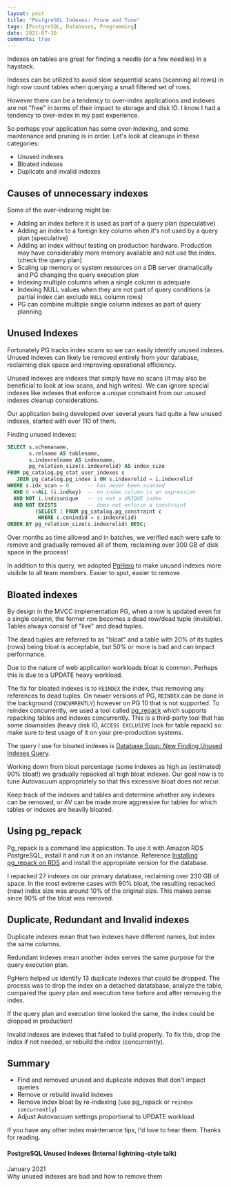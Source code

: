 ```yaml
---
layout: post
title: "PostgreSQL Indexes: Prune and Tune"
tags: [PostgreSQL, Databases, Programming]
date: 2021-07-30
comments: true
---
```


Indexes on tables are great for finding a needle (or a few needles) in a haystack.

Indexes can be utilized to avoid slow sequential scans (scanning all rows) in high row count tables when querying a small filtered set of rows.

However there can be a tendency to over-index applications and indexes are not "free" in terms of their impact to storage and disk IO. I know I had a tendency to over-index in my past experience.

So perhaps your application has some over-indexing, and some maintenance and pruning is in order. Let's look at cleanups in these categories:

* Unused indexes
* Bloated indexes
* Duplicate and invalid indexes

## Causes of unnecessary indexes

Some of the over-indexing might be:

* Adding an index before it is used as part of a query plan (speculative)
* Adding an index to a foreign key column when it's not used by a query plan (speculative)
* Adding an index without testing on production hardware. Production may have considerably more memory available and not use the index. (check the query plan)
* Scaling up memory or system resources on a DB server dramatically and PG changing the query execution plan
* Indexing multiple columns when a single column is adequate
* Indexing NULL values when they are not part of query conditions (a partial index can exclude `NULL` column rows)
* PG can combine multiple single column indexes as part of query planning


## Unused Indexes

Fortunately PG tracks index scans so we can easily identify unused indexes. Unused indexes can likely be removed entirely from your database, reclaiming disk space and improving operational efficiency.

Unused indexes are indexes that simply have no scans (it may also be beneficial to look at low scans, and high writes). We can ignore special indexes like indexes that enforce a unique constraint from our unused indexes cleanup considerations.

Our application being developed over several years had quite a few unused indexes, started with over 110 of them.

Finding unused indexes:

```sql
SELECT s.schemaname,
       s.relname AS tablename,
       s.indexrelname AS indexname,
       pg_relation_size(s.indexrelid) AS index_size
FROM pg_catalog.pg_stat_user_indexes s
   JOIN pg_catalog.pg_index i ON s.indexrelid = i.indexrelid
WHERE s.idx_scan = 0      -- has never been scanned
  AND 0 <>ALL (i.indkey)  -- no index column is an expression
  AND NOT i.indisunique   -- is not a UNIQUE index
  AND NOT EXISTS          -- does not enforce a constraint
         (SELECT 1 FROM pg_catalog.pg_constraint c
          WHERE c.conindid = s.indexrelid)
ORDER BY pg_relation_size(s.indexrelid) DESC;
```

Over months as time allowed and in batches, we verified each were safe to remove and gradually removed all of them, reclaiming over 300 GB of disk space in the process!

In addition to this query, we adopted [PgHero](https://github.com/ankane/pghero) to make unused indexes more visibile to all team members. Easier to spot, easier to remove.


## Bloated indexes

By design in the MVCC implementation PG, when a row is updated even for a single column, the former row becomes a dead row/dead tuple (invisible). Tables always consist of "live" and dead tuples.

The dead tuples are referred to as "bloat" and a table with 20% of its tuples (rows) being bloat is acceptable, but 50% or more is bad and can impact performance.

Due to the nature of web application workloads bloat is common. Perhaps this is due to a UPDATE heavy workload.

The fix for bloated indexes is to `REINDEX` the index, thus removing any references to dead tuples. On newer versions of PG, `REINDEX` can be done in the background (`CONCURRENTLY`) however on PG 10 that is not supported. To reindex concurrently, we used a tool called [pg_repack](https://reorg.github.io/pg_repack/) which supports repacking tables and indexes concurrently. This is a third-party tool that has some downsides (heavy disk IO, `ACCESS EXCLUSIVE` lock for table repack) so make sure to test usage of it on your pre-production systems.

The query I use for bloated indexes is [Database Soup: New Finding Unused Indexes Query](http://www.databasesoup.com/2014/05/new-finding-unused-indexes-query.html).

Working down from bloat percentage (some indexes as high as (estimated) 90% bloat!) we gradually repacked all high bloat indexes. Our goal now is to tune Autovacuum appropriately so that this excessive bloat does not recur.

Keep track of the indexes and tables and determine whether any indexes can be removed, or AV can be made more aggressive for tables for which tables or indexes are heavily bloated.


## Using pg_repack

Pg_repack is a command line application. To use it with Amazon RDS PostgreSQL, install it and run it on an instance. Reference [Installing pg_repack on RDS](https://theituniversecom.wordpress.com/install-pg_repack-on-amazon-ec2-for-rds-postgresql-instances/) and install the appropriate version for the database.

I repacked 27 indexes on our primary database, reclaiming over 230 GB of space. In the most extreme cases with 90% bloat, the resulting repacked (new) index size was around 10% of the original size. This makes sense since 90% of the bloat was removed.

## Duplicate, Redundant and Invalid indexes

Duplicate indexes mean that two indexes have different names, but index the same columns.

Redundant indexes mean another index serves the same purpose for the query execution plan.

PgHero helped us identify 13 duplicate indexes that could be dropped. The process was to drop the index on a detached datatabase, analyze the table, compared the query plan and execution time before and after removing the index.

If the query plan and execution time looked the same, the index could be dropped in production!

Invalid indexes are indexes that failed to build properly. To fix this, drop the index if not needed, or rebuild the index (concurrently).


## Summary

* Find and removed unused and duplicate indexes that don't impact queries
* Remove or rebuild invalid indexes
* Remove index bloat by re-indexing (use pg_repack or `reindex concurrently`)
* Adjust Autovacuum settings proportional to UPDATE workload


If you have any other index maintenance tips, I'd love to hear them. Thanks for reading.

#### PostgreSQL Unused Indexes (Internal lightning-style talk)

January 2021<br/>
Why unused indexes are bad and how to remove them

<script async class="speakerdeck-embed" data-id="6644d7dd7380413ea19dce1955f41269" data-ratio="1.77777777777778" src="//speakerdeck.com/assets/embed.js"></script>

